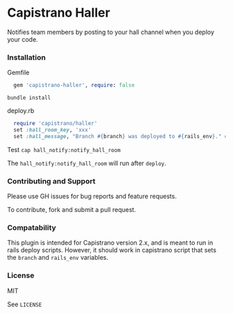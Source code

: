 # Capistrano Haller

Notifies team members by posting to your hall channel when you deploy your code.

### Installation

Gemfile
``` ruby
  gem 'capistrano-haller', require: false
```

`bundle install`

deploy.rb
``` ruby
  require 'capistrano/haller'
  set :hall_room_key, 'xxx'
  set :hall_message, "Branch #{branch} was deployed to #{rails_env}." #optional
```

Test
`cap hall_notify:notify_hall_room`

The `hall_notify:notify_hall_room` will run after `deploy`.


### Contributing and Support

Please use GH issues for bug reports and feature requests.

To contribute, fork and submit a pull request.

### Compatability

This plugin is intended for Capistrano version 2.x, and is meant to run in rails deploy scripts.  However, it should work in capistrano script that sets the `branch` and `rails_env` variables.

### License

MIT

See `LICENSE`
